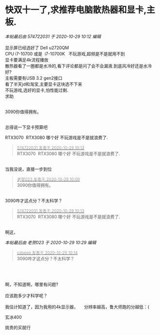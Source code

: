 # 快双十一了,求推荐电脑散热器和显卡,主板.


<i class="pstatus"> 本帖最后由 574722031 于 2020-10-29 10:12 编辑 </i><br />
<br />
显示屏已经选好了 Dell u2720QM<br />
CPU i7-10700 或是&nbsp;&nbsp;i7-10700K&nbsp; &nbsp;不玩游戏,超频是不是就用不到<br />
显卡要满足4k流程播放<br />
散热器看了一圈都是水冷的,看下评论都是问了会不会漏液.到底风冷好还是水冷好?<br />
主板需要有USB 3.2 gen2接口<br />
看了半天jd和淘宝,主要显卡这块选不下来<br />
不玩游戏,选好的显卡,怕性能过剩.<br />
求助<img src="static/image/smiley/default/sad.gif" smilieid="2" border="0" alt="" /> 

<br />
3090你值得拥有。<br />
<br />
<img id="aimg_dx357" onclick="zoom(this, this.src, 0, 0, 0)" class="zoom" src="https://s1.ax1x.com/2020/10/29/B8jhQ0.jpg" onmouseover="img_onmouseoverfunc(this)" onload="thumbImg(this)" border="0" alt="" /><br />
<img id="aimg_TNq3m" onclick="zoom(this, this.src, 0, 0, 0)" class="zoom" src="https://s1.ax1x.com/2020/10/29/B8j4yV.jpg" onmouseover="img_onmouseoverfunc(this)" onload="thumbImg(this)" border="0" alt="" />

总得说一下显卡预算吧

RTX3070&nbsp;&nbsp;RTX3080 哪个好 不玩游戏是不是就浪费了.

<div class="quote"><blockquote><font size="2"><a href="https://www.hostloc.com/forum.php?mod=redirect&amp;goto=findpost&amp;pid=9367892&amp;ptid=759697" target="_blank"><font color="#999999">574722031 发表于 2020-10-29 10:13</font></a></font><br />
RTX3070&nbsp;&nbsp;RTX3080 哪个好 不玩游戏是不是就浪费了.</blockquote></div><br />
当我没说，直接一步到位

<div class="quote"><blockquote><font size="2"><a href="https://www.hostloc.com/forum.php?mod=redirect&amp;goto=findpost&amp;pid=9367871&amp;ptid=759697" target="_blank"><font color="#999999">老贺023 发表于 2020-10-29 10:09</font></a></font><br />
3090你值得拥有。</blockquote></div><br />
3090咋才这点分？不太科学？

<div class="quote"><blockquote><font size="2"><a href="https://www.hostloc.com/forum.php?mod=redirect&amp;goto=findpost&amp;pid=9367892&amp;ptid=759697" target="_blank"><font color="#999999">574722031 发表于 2020-10-29 10:13</font></a></font><br />
RTX3070&nbsp;&nbsp;RTX3080 哪个好 不玩游戏是不是就浪费了.</blockquote></div><br />
啊这，

<i class="pstatus"> 本帖最后由 老贺023 于 2020-10-29 10:29 编辑 </i><br />
<div class="quote"><blockquote><font size="2"><a href="https://www.hostloc.com/forum.php?mod=redirect&amp;goto=findpost&amp;pid=9367902&amp;ptid=759697" target="_blank"><font color="#999999">cdseoo 发表于 2020-10-29 10:14</font></a></font><br />
3090咋才这点分？不太科学？</blockquote></div><br />
<br />
<br />
啊，不知道啊，哪里有问题?<br />
<br />
应该跑多少才科学呢？<br />
<br />
我估计知道了，因为我用的4k显示器，&nbsp; &nbsp;&nbsp;&nbsp;分辨率越高，鲁大师跑的分越低：(

玄冰400

挑贵的买就行
